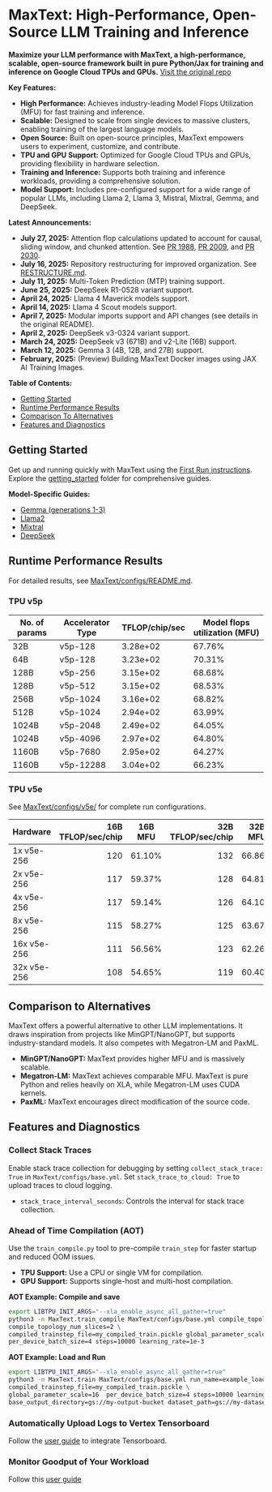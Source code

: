 # MaxText: High-Performance, Open-Source LLM Training and Inference

**Maximize your LLM performance with MaxText, a high-performance, scalable, open-source framework built in pure Python/Jax for training and inference on Google Cloud TPUs and GPUs.**  [Visit the original repo](https://github.com/AI-Hypercomputer/maxtext)

**Key Features:**

*   **High Performance:** Achieves industry-leading Model Flops Utilization (MFU) for fast training and inference.
*   **Scalable:** Designed to scale from single devices to massive clusters, enabling training of the largest language models.
*   **Open Source:**  Built on open-source principles, MaxText empowers users to experiment, customize, and contribute.
*   **TPU and GPU Support:**  Optimized for Google Cloud TPUs and GPUs, providing flexibility in hardware selection.
*   **Training and Inference:** Supports both training and inference workloads, providing a comprehensive solution.
*   **Model Support:**  Includes pre-configured support for a wide range of popular LLMs, including Llama 2, Llama 3, Mistral, Mixtral, Gemma, and DeepSeek.

**Latest Announcements:**

*   **July 27, 2025:** Attention flop calculations updated to account for causal, sliding window, and chunked attention. See [PR 1988](https://github.com/AI-Hypercomputer/maxtext/pull/1988), [PR 2009](https://github.com/AI-Hypercomputer/maxtext/pull/2009), and [PR 2030](https://github.com/AI-Hypercomputer/maxtext/pull/2030).
*   **July 16, 2025:** Repository restructuring for improved organization. See [RESTRUCTURE.md](RESTRUCTURE.md).
*   **July 11, 2025:** Multi-Token Prediction (MTP) training support.
*   **June 25, 2025:** DeepSeek R1-0528 variant support.
*   **April 24, 2025:** Llama 4 Maverick models support.
*   **April 14, 2025:** Llama 4 Scout models support.
*   **April 7, 2025:** Modular imports support and API changes (see details in the original README).
*   **April 2, 2025:** DeepSeek v3-0324 variant support.
*   **March 24, 2025:** DeepSeek v3 (671B) and v2-Lite (16B) support.
*   **March 12, 2025:** Gemma 3 (4B, 12B, and 27B) support.
*   **February, 2025:** (Preview) Building MaxText Docker images using JAX AI Training Images.

**Table of Contents:**

*   [Getting Started](getting_started/First_run.md)
*   [Runtime Performance Results](#runtime-performance-results)
*   [Comparison To Alternatives](#comparison-to-alternatives)
*   [Features and Diagnostics](#features-and-diagnostics)

## Getting Started

Get up and running quickly with MaxText using the [First Run instructions](getting_started/First_run.md). Explore the [getting_started](getting_started) folder for comprehensive guides.

**Model-Specific Guides:**

*   [Gemma (generations 1-3)](https://ai.google.dev/gemma)
*   [Llama2](https://llama.meta.com/llama2/)
*   [Mixtral](https://mistral.ai/news/mixtral-of-experts/)
*   [DeepSeek](https://api-docs.deepseek.com/news/news1226)

## Runtime Performance Results

For detailed results, see [MaxText/configs/README.md](MaxText/configs/README.md).

### TPU v5p

| No. of params | Accelerator Type | TFLOP/chip/sec | Model flops utilization (MFU) |
|---|---|---|---|
| 32B | v5p-128 | 3.28e+02 | 67.76% |
| 64B | v5p-128 | 3.23e+02 | 70.31% |
| 128B | v5p-256 | 3.15e+02 | 68.68% |
| 128B | v5p-512 | 3.15e+02 | 68.53% |
| 256B | v5p-1024 | 3.16e+02 | 68.82% |
| 512B | v5p-1024 | 2.94e+02 | 63.99% |
| 1024B | v5p-2048 | 2.49e+02 | 64.05% |
| 1024B | v5p-4096 | 2.97e+02 | 64.80% |
| 1160B | v5p-7680 | 2.95e+02 | 64.27% |
| 1160B | v5p-12288 | 3.04e+02 | 66.23% |

### TPU v5e

See [MaxText/configs/v5e/](MaxText/configs/v5e/) for complete run configurations.

| Hardware    | 16B TFLOP/sec/chip | 16B MFU | 32B TFLOP/sec/chip | 32B MFU | 64B TFLOP/sec/chip | 64B MFU | 128B TFLOP/sec/chip | 128B MFU |
| ----------- | -----------------: | ------- | -----------------: | ------- | -----------------: | ------- | ------------------: | -------- |
| 1x v5e-256  | 120                | 61.10%  | 132                | 66.86%  | 118                | 59.90%  | 110                 | 56.06%   |
| 2x v5e-256  | 117                | 59.37%  | 128                | 64.81%  | 112                | 56.66%  | 110                 | 55.82%   |
| 4x v5e-256  | 117                | 59.14%  | 126                | 64.10%  | 110                | 55.85%  | 108                 | 54.93%   |
| 8x v5e-256  | 115                | 58.27%  | 125                | 63.67%  | 108                | 54.96%  | 104                 | 52.93%   |
| 16x v5e-256 | 111                | 56.56%  | 123                | 62.26%  | 105                | 53.29%  | 100                 | 50.86%   |
| 32x v5e-256 | 108                | 54.65%  | 119                | 60.40%  | 99                 | 50.18%  | 91                  | 46.25%   |

## Comparison to Alternatives

MaxText offers a powerful alternative to other LLM implementations.  It draws inspiration from projects like MinGPT/NanoGPT, but supports industry-standard models. It also competes with Megatron-LM and PaxML.

*   **MinGPT/NanoGPT:** MaxText provides higher MFU and is massively scalable.
*   **Megatron-LM:** MaxText achieves comparable MFU.  MaxText is pure Python and relies heavily on XLA, while Megatron-LM uses CUDA kernels.
*   **PaxML:** MaxText encourages direct modification of the source code.

## Features and Diagnostics

### Collect Stack Traces

Enable stack trace collection for debugging by setting `collect_stack_trace: True` in `MaxText/configs/base.yml`. Set `stack_trace_to_cloud: True` to upload traces to cloud logging.

*   `stack_trace_interval_seconds`: Controls the interval for stack trace collection.

### Ahead of Time Compilation (AOT)

Use the `train_compile.py` tool to pre-compile `train_step` for faster startup and reduced OOM issues.

*   **TPU Support:** Use a CPU or single VM for compilation.
*   **GPU Support:** Supports single-host and multi-host compilation.

**AOT Example: Compile and save**

```bash
export LIBTPU_INIT_ARGS="--xla_enable_async_all_gather=true"
python3 -m MaxText.train_compile MaxText/configs/base.yml compile_topology=v5e-256 \
compile_topology_num_slices=2 \
compiled_trainstep_file=my_compiled_train.pickle global_parameter_scale=16 \
per_device_batch_size=4 steps=10000 learning_rate=1e-3
```

**AOT Example: Load and Run**

```bash
export LIBTPU_INIT_ARGS="--xla_enable_async_all_gather=true"
python3 -m MaxText.train MaxText/configs/base.yml run_name=example_load_compile \
compiled_trainstep_file=my_compiled_train.pickle \
global_parameter_scale=16  per_device_batch_size=4 steps=10000 learning_rate=1e-3 \
base_output_directory=gs://my-output-bucket dataset_path=gs://my-dataset-bucket
```

### Automatically Upload Logs to Vertex Tensorboard

Follow the [user guide](getting_started/Use_Vertex_AI_Tensorboard.md) to integrate Tensorboard.

### Monitor Goodput of Your Workload

Follow this [user guide](getting_started/Monitor_Goodput.md)